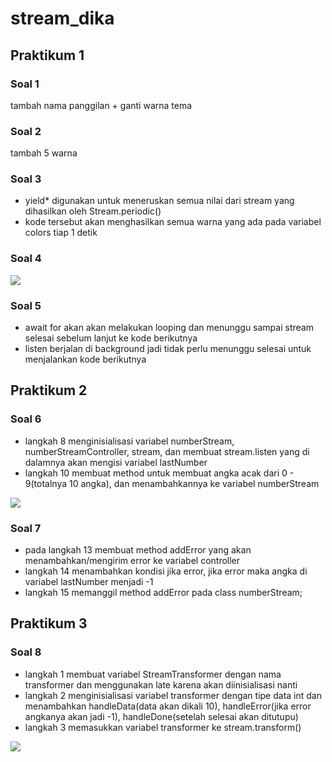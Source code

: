 # stream_dika

## Praktikum 1
### Soal 1
tambah nama panggilan + ganti warna tema

### Soal 2
tambah 5 warna

### Soal 3
- yield* digunakan untuk meneruskan semua nilai dari stream yang dihasilkan oleh Stream.periodic()
- kode tersebut akan menghasilkan semua warna yang ada pada variabel colors tiap 1 detik

### Soal 4
<img src="images/p1s4.gif">

### Soal 5
- await for akan akan melakukan looping dan menunggu sampai stream selesai sebelum lanjut ke kode berikutnya
- listen berjalan di background jadi tidak perlu menunggu selesai untuk menjalankan kode berikutnya

## Praktikum 2
### Soal 6
- langkah 8 menginisialisasi variabel numberStream, numberStreamController, stream, dan membuat stream.listen yang di dalamnya akan mengisi variabel lastNumber
- langkah 10 membuat method untuk membuat angka acak dari 0 - 9(totalnya 10 angka), dan menambahkannya ke variabel numberStream
<img src="images/p2s6.gif">

### Soal 7
- pada langkah 13 membuat method addError yang akan menambahkan/mengirim error ke variabel controller
- langkah 14 menambahkan kondisi jika error, jika error maka angka di variabel lastNumber menjadi -1
- langkah 15 memanggil method addError pada class numberStream;

## Praktikum 3
### Soal 8
- langkah 1 membuat variabel StreamTransformer dengan nama transformer dan menggunakan late karena akan diinisialisasi nanti
- langkah 2 menginisialisasi variabel transformer dengan tipe data int dan menambahkan handleData(data akan dikali 10), handleError(jika error angkanya akan jadi -1), handleDone(setelah selesai akan ditutupu)
- langkah 3 memasukkan variabel transformer ke stream.transform()
<img src="images/p3s8.gif">